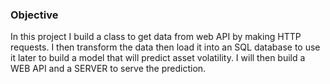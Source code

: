 ### Objective

In this project I build a class to get data from web API by making HTTP requests. I then transform the data then load it into an SQL database to use it later to build a model that will predict asset volatility.
I will then build a WEB API and a SERVER to serve the prediction. 
